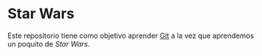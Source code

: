 # Star Wars

Este repositorio tiene como objetivo aprender [Git](https://git-scm.com)
a la vez que aprendemos un poquito de *Star Wars*.

